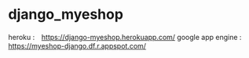 # django_myeshop

heroku :　https://django-myeshop.herokuapp.com/
google app engine : https://myeshop-django.df.r.appspot.com/
